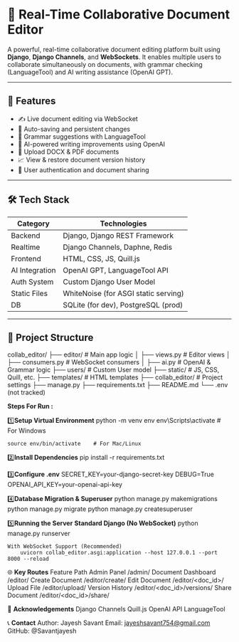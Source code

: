 # 📄 Real-Time Collaborative Document Editor

A powerful, real-time collaborative document editing platform built using **Django**, **Django Channels**, and **WebSockets**. It enables multiple users to collaborate simultaneously on documents, with grammar checking (LanguageTool) and AI writing assistance (OpenAI GPT).

---

## 🚀 Features

- ✍️ Live document editing via WebSocket
- 📜 Auto-saving and persistent changes
- 🧠 Grammar suggestions with LanguageTool
- 🤖 AI-powered writing improvements using OpenAI
- 🧾 Upload DOCX & PDF documents
- 📈 View & restore document version history
- 🔐 User authentication and document sharing

---

## 🛠 Tech Stack

| Category      | Technologies                          |
|---------------|----------------------------------------|
| Backend       | Django, Django REST Framework          |
| Realtime      | Django Channels, Daphne, Redis         |
| Frontend      | HTML, CSS, JS, Quill.js                |
| AI Integration| OpenAI GPT, LanguageTool API           |
| Auth System   | Custom Django User Model               |
| Static Files  | WhiteNoise (for ASGI static serving)   |
| DB            | SQLite (for dev), PostgreSQL (prod)    |

---

## 📁 Project Structure

collab_editor/
├── editor/ # Main app logic
│ ├── views.py # Editor views
│ ├── consumers.py # WebSocket consumers
│ ├── ai.py # OpenAI & Grammar logic
├── users/ # Custom User model
├── static/ # JS, CSS, Quill, etc.
├── templates/ # HTML templates
├── collab_editor/ # Project settings
├── manage.py
├── requirements.txt
├── README.md
└── .env (not tracked)


**Steps For Run :**

1️⃣**Setup Virtual Environment**
    python -m venv env
    env\Scripts\activate       # For Windows

    source env/bin/activate    # For Mac/Linux

2️⃣**Install Dependencies**
     pip install -r requirements.txt
     
3️⃣**Configure .env**
    SECRET_KEY=your-django-secret-key
    DEBUG=True
    OPENAI_API_KEY=your-openai-api-key

4️⃣**Database Migration & Superuser**
    python manage.py makemigrations
    python manage.py migrate
    python manage.py createsuperuser

5️⃣**Running the Server**
    **Standard Django (No WebSocket)**
        python manage.py runserver
        
    With WebSocket Support (Recommended)
        uvicorn collab_editor.asgi:application --host 127.0.0.1 --port 8000 --reload

🌐 **Key Routes**
      Feature	Path
      Admin Panel	/admin/
      Document Dashboard	/editor/
      Create Document	/editor/create/
      Edit Document	/editor/<doc_id>/
      Upload File	/editor/upload/
      Version History	/editor/<doc_id>/versions/
      Share Document	/editor/<doc_id>/share/


🙏 **Acknowledgements**
      Django
      Channels
      Quill.js
      OpenAI API
      LanguageTool


📞 **Contact**
      Author: Jayesh Savant
      Email: jayeshsavant754@gmail.com
      GitHub: @Savantjayesh
